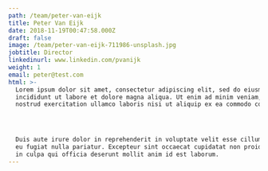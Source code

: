 ```yaml
---
path: /team/peter-van-eijk
title: Peter Van Eijk
date: 2018-11-19T00:47:58.000Z
draft: false
image: /team/peter-van-eijk-711986-unsplash.jpg
jobtitle: Director
linkedinurl: www.linkedin.com/pvanijk
weight: 1
email: peter@test.com
html: >-
  Lorem ipsum dolor sit amet, consectetur adipiscing elit, sed do eiusmod tempor
  incididunt ut labore et dolore magna aliqua. Ut enim ad minim veniam, quis
  nostrud exercitation ullamco laboris nisi ut aliquip ex ea commodo consequat.




  Duis aute irure dolor in reprehenderit in voluptate velit esse cillum dolore
  eu fugiat nulla pariatur. Excepteur sint occaecat cupidatat non proident, sunt
  in culpa qui officia deserunt mollit anim id est laborum.
---
```


